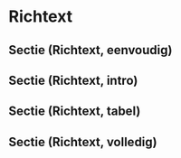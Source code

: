# Richtext
## Sectie (Richtext, eenvoudig)
<Discodip name="Sectie (Richtext, eenvoudig)" />

## Sectie (Richtext, intro)
<Discodip name="Sectie (Richtext, intro)" />

## Sectie (Richtext, tabel)
<Discodip name="Sectie (Richtext, tabel)" />

## Sectie (Richtext, volledig)
<Discodip name="Sectie (Richtext, volledig)" />
